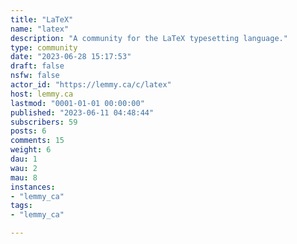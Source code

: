 ```yaml
---
title: "LaTeX" 
name: "latex"
description: "A community for the LaTeX typesetting language."
type: community
date: "2023-06-28 15:17:53"
draft: false
nsfw: false
actor_id: "https://lemmy.ca/c/latex"
host: lemmy.ca
lastmod: "0001-01-01 00:00:00"
published: "2023-06-11 04:48:44"
subscribers: 59
posts: 6
comments: 15
weight: 6
dau: 1
wau: 2
mau: 8
instances:
- "lemmy_ca"
tags: 
- "lemmy_ca"

---
```

